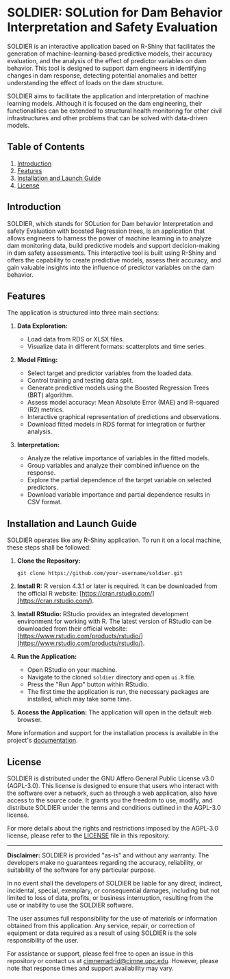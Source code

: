 # SOLDIER: SOLution for Dam Behavior Interpretation and Safety Evaluation

SOLDIER is an interactive application based on R-Shiny that facilitates the generation of machine-learning-based predictive models, their accuracy evaluation, and the analysis of the effect of predictor variables on dam behavior. This tool is designed to support dam engineers in identifying changes in dam response, detecting potential anomalies and better understanding the effect of loads on the dam structure.

SOLDIER aims to facilitate the application and interpretation of machine learning models. Although it is focused on the dam engineering, their functionalities can be extended to structural health monitoring for other civil infrastructures and other problems that can be solved with data-driven models.

## Table of Contents
<!-- Add a table of contents if the README is lengthy -->

1. [Introduction](#introduction)
2. [Features](#features)
3. [Installation and Launch Guide](#installation-and-launch-guide)
4. [License](#license)

## Introduction

SOLDIER, which stands for SOLution for Dam behavior Interpretation and safety Evaluation with boosted Regression trees, is an application that allows engineers to harness the power of machine learning in to analyze dam monitoring data, build predictive models and support decicion-making in dam safety assessments. This interactive tool is built using R-Shiny and offers the capability to create predictive models, assess their accuracy, and gain valuable insights into the influence of predictor variables on the dam behavior.

## Features

The application is structured into three main sections:

1. **Data Exploration:**
   - Load data from RDS or XLSX files.
   - Visualize data in different formats: scatterplots and time series.

2. **Model Fitting:**
   - Select target and predictor variables from the loaded data.
   - Control training and testing data split.
   - Generate predictive models using the Boosted Regression Trees (BRT) algorithm.
   - Assess model accuracy: Mean Absolute Error (MAE) and R-squared (R2) metrics.
   - Interactive graphical representation of predictions and observations.
   - Download fitted models in RDS format for integration or further analysis.

3. **Interpretation:**
   - Analyze the relative importance of variables in the fitted models.
   - Group variables and analyze their combined influence on the response.
   - Explore the partial dependence of the target variable on selected predictors.
   - Download variable importance and partial dependence results in CSV format.

## Installation and Launch Guide

SOLDIER operates like any R-Shiny application. To run it on a local machine, these steps shall be followed:

1. **Clone the Repository:**

   ```text
   git clone https://github.com/your-username/soldier.git
   ```

2. **Install R:**
   R version 4.3.1 or later is required. It can be downloaded from the official R website: [https://cran.rstudio.com/](https://cran.rstudio.com/).

3. **Install RStudio:**
   RStudio provides an integrated development environment for working with R. The latest version of RStudio can be downloaded from their official website: [https://www.rstudio.com/products/rstudio/](https://www.rstudio.com/products/rstudio/).

4. **Run the Application:**
   - Open RStudio on your machine.
   - Navigate to the cloned `soldier` directory and open `ui.R` file.
   - Press the "Run App" button within RStudio.
   - The first time the application is run, the necessary packages are installed, which may take some time.

5. **Access the Application:**
   The application will open in the default web browser.

More information and support for the installation process is available in the project's [documentation](https://github.com/cimnemadrid/SOLDIER/tree/main/manual).

## License

SOLDIER is distributed under the GNU Affero General Public License v3.0 (AGPL-3.0). This license is designed to ensure that users who interact with the software over a network, such as through a web application, also have access to the source code. It grants you the freedom to use, modify, and distribute SOLDIER under the terms and conditions outlined in the AGPL-3.0 license.

For more details about the rights and restrictions imposed by the AGPL-3.0 license, please refer to the [LICENSE](https://github.com/cimnemadrid/SOLDIER/blob/main/LICENSE) file in this repository.

---

**Disclaimer:**
SOLDIER is provided "as-is" and without any warranty. The developers make no guarantees regarding the accuracy, reliability, or suitability of the software for any particular purpose.

In no event shall the developers of SOLDIER be liable for any direct, indirect, incidental, special, exemplary, or consequential damages, including but not limited to loss of data, profits, or business interruption, resulting from the use or inability to use the SOLDIER software.

The user assumes full responsibility for the use of materials or information obtained from this application. Any service, repair, or correction of equipment or data required as a result of using SOLDIER is the sole responsibility of the user.

For assistance or support, please feel free to open an issue in this repository or contact us at <cimnemadrid@cimne.upc.edu>. However, please note that response times and support availability may vary.
